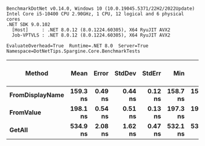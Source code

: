 ```

BenchmarkDotNet v0.14.0, Windows 10 (10.0.19045.5371/22H2/2022Update)
Intel Core i5-10400 CPU 2.90GHz, 1 CPU, 12 logical and 6 physical cores
.NET SDK 9.0.102
  [Host]     : .NET 8.0.12 (8.0.1224.60305), X64 RyuJIT AVX2
  Job-VPTVLS : .NET 8.0.12 (8.0.1224.60305), X64 RyuJIT AVX2

EvaluateOverhead=True  Runtime=.NET 8.0  Server=True  
Namespace=DotNetTips.Spargine.Core.BenchmarkTests  

```
| Method          | Mean     | Error   | StdDev  | StdErr  | Min      | Q1       | Median   | Q3       | Max      | Op/s        | CI99.9% Margin | Iterations | Kurtosis | MValue | Skewness | Rank | LogicalGroup | Baseline | Gen0   | Code Size | Exceptions | Completed Work Items | Lock Contentions | Allocated |
|---------------- |---------:|--------:|--------:|--------:|---------:|---------:|---------:|---------:|---------:|------------:|---------------:|-----------:|---------:|-------:|---------:|-----:|------------- |--------- |-------:|----------:|-----------:|---------------------:|-----------------:|----------:|
| **FromDisplayName** | **159.3 ns** | **0.49 ns** | **0.44 ns** | **0.12 ns** | **158.7 ns** | **159.0 ns** | **159.3 ns** | **159.6 ns** | **160.2 ns** | **6,276,588.4** |       **6.942 ns** |      **14.00** |    **1.989** |  **2.000** |   **0.3893** |    **1** | *****            | **No**       | **0.0024** |     **432 B** |          **-** |                    **-** |                **-** |     **232 B** |
| **FromValue**       | **198.1 ns** | **0.54 ns** | **0.51 ns** | **0.13 ns** | **197.3 ns** | **197.7 ns** | **198.0 ns** | **198.4 ns** | **198.9 ns** | **5,048,366.4** |       **7.434 ns** |      **15.00** |    **1.748** |  **2.000** |  **-0.0022** |    **2** | *****            | **No**       | **0.0024** |     **367 B** |          **-** |                    **-** |                **-** |     **232 B** |
| **GetAll**          | **534.9 ns** | **2.08 ns** | **1.62 ns** | **0.47 ns** | **532.1 ns** | **534.1 ns** | **535.2 ns** | **536.1 ns** | **536.6 ns** | **1,869,543.5** |       **5.765 ns** |      **12.00** |    **1.774** |  **2.000** |  **-0.5776** |    **3** | *****            | **No**       | **0.0048** |   **3,400 B** |          **-** |                    **-** |                **-** |     **472 B** |
